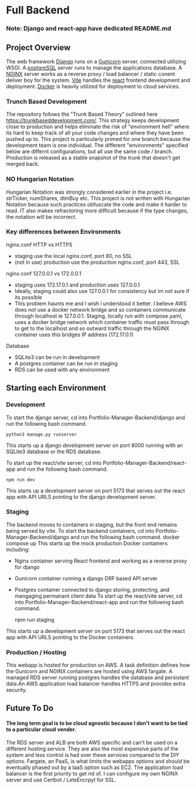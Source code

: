 # Full Backend
### Note: Django and react-app have dedicated README.md
## Project Overview
The web framework [Django](https://www.djangoproject.com/) runs on a [Gunicorn](https://gunicorn.org/) server, connected utilizing WSGI. A [postgreSQL](https://www.postgresql.org/) server runs to manage the applications database. A [NGINX](https://www.nginx.com/) server works as a reverse proxy / load balancer / static conent deliver boy for the system. [Vite](https://vitejs.dev/) handles the [react](https://react.dev/) frontend development and deployment. [Docker](https://www.docker.com/) is heavily utilized for deployment to cloud services.

### Trunch Based Development
The repository follows the "Trunk Based Theory" outlined here https://trunkbaseddevelopment.com/. This strategy keeps development close to production and helps eliminate the risk of "environment hell" where its hard to keep track of all your code changes and where they have been pushed up to. This project is particularly primed for one branch because the development team is one individual. The different "environments" specified below are differnt configurations, but all use the same code / branch. Production is released as a stable snapshot of the trunk that doesn't get merged back. 

### NO Hungarian Notation
Hungarian Notation was strongly considered earlier in the project i.e. strTicker, numShares, dtmBuy etc. This project is not written with Hungarian Notation because such practices obfuscate the code and make it harder to read. IT also makes refractoring more difficult because if the type changes, the notation will be incorrect. 

### Key differences between Environments
nginx.conf HTTP vs HTTPS
- staging use the local nginx.conf, port 80, no SSL
- (not in use) production use the production nginx.conf, port 443, SSL

nginx.conf 127.0.0.1 vs 172.0.0.1
- staging uses 172.17.0.1 and production uses 127.0.0.1
- Ideally, staging could also use 127.0.0.1 for consistency but im not sure if its possible
- This problem haunts me and I wish i understood it better. I believe AWS does not use a docker network bridge and so containers communicate through localhost ie 127.0.0.1. 
Staging, locally run with compose.yaml, uses a docker bridge network which container traffic must pass through to get to the localhost and so outward traffic through the NGINX container uses this bridges IP address (172.17.0.1)

Database 
- SQLite3 can be run in development
- A postgres container can be run in staging
- RDS can be used with any environment

## Starting each Environment
### Development
To start the django server, cd into Portfolio-Manager-Backend/django and run the following bash command.

    python3 manage.py runserver

This starts up a django development server on port 8000 running with an SQLite3 database or the RDS database.

To start up the react/vite server, cd into Portfolio-Manager-Backend/react-app and run the following bash command.

    npm run dev

This starts up a development server on port 5173 that serves out the react app with API URLS pointing to the django development server.

### Staging
The backend moves to containers in staging, but the front end remains being served by vite.
To start the backend containers, cd into Portfolio-Manager-Backend/django and run the following bash command.
    docker compose up
This starts up the mock production Docker containers including:
- Nginx container serving React frontend and working as a reverse proxy for django
- Gunicorn container running a django DRF based API server
- Postgres container connected to django storing, protecting, and mangaging permanant client data
To start up the react/vite server, cd into Portfolio-Manager-Backend/react-app and run the following bash command.

    npm run staging

This starts up a development server on port 5173 that serves out the react app with API URLS pointing to the Docker containers.

### Production / Hosting
This webapp is hosted for production on AWS. A task definition defines how the Gunicorn and NGINX containers are hosted using AWS fargate. A managed RDS server running postgres handles the database and persistant data.An AWS application load balancer handles HTTPS and provides extra security.

## Future To Do
#### The long term goal is to be cloud agnostic because I don't want to be tied to a particular cloud vender. 
The RDS server and ALB are both AWS specific and can't be used on a different hosting service. 
They are also the most expensive parts of the system and less control is had over these services compared to the DIY options.
Fargate, an PaaS, is what limits the webapps options and should be eventually phased out by a IaaS option such as EC2.
The application load balancer is the first priority to get rid of. I can configure my own NGINX server and use Certbot / LetsEncrpyt for SSL.